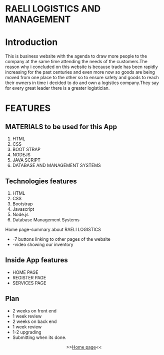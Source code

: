 # RAELI LOGISTICS AND MANAGEMENT

# Introduction
This is business website with the agenda to draw more people to the company at the same time attending the needs of the customers.The reason why i concluded on this website is because trade has been rapidly increasing for the past centuries and even more now so goods are being moved from one place to the other so to ensure safety and goods to reach their owners in time i decided to do and own a logistics company.They say for every great leader there is a greater logistician. 

# FEATURES

##  MATERIALS to be used for this App
1. HTML
2. CSS
3. BOOT STRAP
4. NODEJS
5. JAVA SCRIPT
6. DATABASE AND MANAGEMENT SYSTEMS

## Technologies features
1. HTML
2. CSS
3. Bootstrap
4. Javascript
5. Node.js
6. Database Management Systems

Home page-summary about RAELI LOGISTICS
* -7 buttons linking to other pages of the website
* -video showing our inventory

## Inside App features
* HOME PAGE
* REGISTER PAGE
* SERVICES PAGE

## Plan 
* 2 weeks on front end
* 1 week review
* 2 weeks on back end 
* 1 week review
* 1-2 upgrading
* Submitting when its done.

<p align="center">
>><a href="https://2017050043.github.io/RAELI-FINAL/">Home page</a><<<br>
<br>
